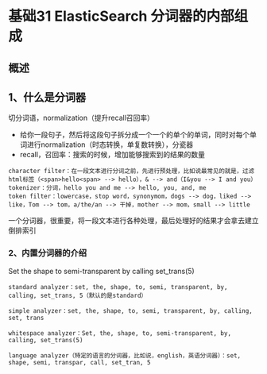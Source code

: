 # 基础31 ElasticSearch 分词器的内部组成


## 概述

## 1、什么是分词器

切分词语，normalization（提升recall召回率）

* 给你一段句子，然后将这段句子拆分成一个一个的单个的单词，同时对每个单词进行normalization（时态转换，单复数转换），分瓷器
* recall，召回率：搜索的时候，增加能够搜索到的结果的数量

```
character filter：在一段文本进行分词之前，先进行预处理，比如说最常见的就是，过滤html标签（<span>hello<span> --> hello），& --> and（I&you --> I and you）
tokenizer：分词，hello you and me --> hello, you, and, me
token filter：lowercase，stop word，synonymom，dogs --> dog，liked --> like，Tom --> tom，a/the/an --> 干掉，mother --> mom，small --> little
```

一个分词器，很重要，将一段文本进行各种处理，最后处理好的结果才会拿去建立倒排索引

### 2、内置分词器的介绍

Set the shape to semi-transparent by calling set_trans(5)

```
standard analyzer：set, the, shape, to, semi, transparent, by, calling, set_trans, 5（默认的是standard）

simple analyzer：set, the, shape, to, semi, transparent, by, calling, set, trans

whitespace analyzer：Set, the, shape, to, semi-transparent, by, calling, set_trans(5)

language analyzer（特定的语言的分词器，比如说，english，英语分词器）：set, shape, semi, transpar, call, set_tran, 5
```

